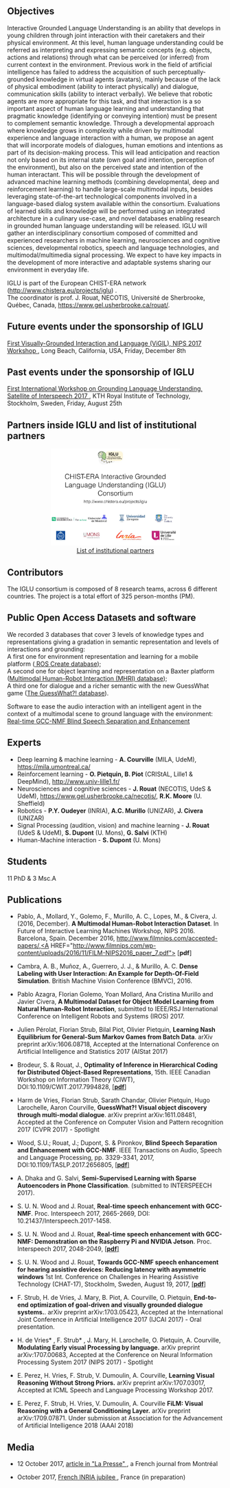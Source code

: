 <!-- <a href="http://www.chistera.eu/projects/iglu" target="_blank"> -->
<!-- <img alt="IGLU" src="logoIGLU.jpg" width="304" /></a> -->

## Objectives

Interactive Grounded Language Understanding is an ability that develops in young children through joint interaction with their caretakers and their physical environment. At this level, human language understanding could be referred as interpreting and expressing semantic concepts (e.g. objects, actions and relations) through what can be perceived (or inferred) from current context in the environment. Previous work in the field of artificial intelligence has failed to address the acquisition of such perceptually-grounded knowledge in virtual agents (avatars), mainly because of the lack of physical embodiment (ability to interact physically) and dialogue, communication skills (ability to interact verbally). We believe that robotic agents are more appropriate for this task, and that interaction is a so important aspect of human language learning and understanding that pragmatic knowledge (identifying or conveying intention) must be present to complement semantic knowledge. Through a developmental approach where knowledge grows in complexity while driven by multimodal experience and language interaction with a human, we propose an agent that will incorporate models of dialogues, human emotions and intentions as part of its decision-making process. This will lead anticipation and reaction not only based on its internal state (own goal and intention, perception of the environment), but also on the perceived state and intention of the human interactant. This will be possible through the development of advanced machine learning methods (combining developmental, deep and reinforcement learning) to handle large-scale multimodal inputs, besides leveraging state-of-the-art technological components involved in a language-based dialog system available within the consortium. Evaluations of learned skills and knowledge will be performed using an integrated architecture in a culinary use-case, and novel databases enabling research in grounded human language understanding will be released. IGLU will gather an interdisciplinary consortium composed of committed and experienced researchers in machine learning, neurosciences and cognitive sciences, developmental robotics, speech and language technologies, and multimodal/multimedia signal processing. We expect to have key impacts in the development of more interactive and adaptable systems sharing our environment in everyday life.

IGLU is part of the European CHIST-ERA network (http://www.chistera.eu/projects/iglu) . <br>
The coordinator is prof. J. Rouat, NECOTIS, Université de Sherbrooke, Québec, Canada, 
 <A HREF="https://www.gel.usherbrooke.ca/rouat/">  https://www.gel.usherbrooke.ca/rouat/</A>.


## Future events under the sponsorship of IGLU
<A HREF="https://nips2017vigil.github.io/"> First Visually-Grounded Interaction and Language (ViGIL), NIPS 2017 Workshop
</A>, Long Beach, California, USA, Friday, December 8th

## Past events under the sponsorship of IGLU

<A HREF="http://www.speech.kth.se/glu2017/">First International Workshop on Grounding Language Understanding, Satellite of Interspeech 2017
</A>, KTH Royal Institute of Technology, Stockholm, Sweden, Friday, August 25th

## Partners inside IGLU and list of institutional partners
<CENTER>
<a href="http://www.chistera.eu/projects/iglu" target="_blank">
<img alt="Institutions" src="LogosDesInstitution.jpg" width="300" /></a>
<BR>
<A HREF="LogosDesInstitution.jpg">List of institutional partners</A>
</CENTER>

## Contributors

The IGLU consortium is composed of 8 research teams, across 6 different
countries. The project is a total effort of 325 person-months (PM).

## Public Open Access Datasets and software
We recorded 3 databases that cover 3 levels of knowledge types and
representations giving a gradation in semantic representation and levels of
 interactions and grounding:<BR>
A first one for environment representation and learning for a mobile platform
 (<A HREF="https://github.com/sbrodeur/ros-icreate-bbb"> ROS Create
database</A>);<BR>
A second one for object learning and representation on a Baxter platform (<A HREF="http://robots.unizar.es/IGLUdataset/">Multimodal Human-Robot Interaction (MHRI) database</A>); <BR>
A third one for dialogue and a richer semantic with the new GuessWhat game  (<A HREF="https://guesswhat.ai/">The GuessWhat?! database</A>).

Software to ease the audio interaction with an intelligent agent in the context of a multimodal scene to ground language with the environment:<BR>
<A HREF="https://github.com/seanwood/gcc-nmf"> Real-time GCC-NMF Blind Speech Separation and Enhancement <A>

## Experts
- Deep learning & machine learning - **A. Courville** (MILA, UdeM), https://mila.umontreal.ca/
- Reinforcement learning - **O. Pietquin, B. Piot** (CRIStAL, Lille1 & DeepMind), http://www.univ-lille1.fr/
- Neurosciences and cognitive sciences - **J. Rouat** (NECOTIS, UdeS & UdeM), https://www.gel.usherbrooke.ca/necotis/, **R.K. Moore** (U. Sheffield)
- Robotics - **P.Y. Oudeyer** (INRIA), **A.C. Murillo** (UNIZAR), **J. Civera** (UNIZAR)
- Signal Processing (audition, vision) and machine learning - **J. Rouat** (UdeS & UdeM), **S. Dupont** (U. Mons), **G. Salvi** (KTH)
- Human-Machine interaction - **S. Dupont** (U. Mons)

## Students
11 PhD & 3 Msc.A

## Publications
- Pablo, A., Mollard, Y., Golemo, F., Murillo, A. C., Lopes, M., & Civera, J. (2016, December). **A Multimodal Human-Robot Interaction Dataset**. In Future of Interactive Learning Machines Workshop, NIPS 2016. Barcelona, Spain. December 2016, http://www.filmnips.com/accepted-papers/,<A HREF="http://www.filmnips.com/wp-content/uploads/2016/11/FILM-NIPS2016_paper_7.pdf"> [**pdf**] </A>

- Cambra, A. B., Muñoz, A., Guerrero, J. J., & Murillo, A. C. **Dense Labeling with User Interaction: An Example for Depth-Of-Field Simulation**. British Machine Vision Conference (BMVC), 2016.

- Pablo Azagra, Florian Golemo, Yoan Mollard, Ana Cristina Murillo and Javier Civera, **A Multimodal Dataset for Object Model Learning from Natural Human-Robot Interaction**, submitted to IEEE/RSJ International Conference on Intelligent Robots and Systems (IROS) 2017.

- Julien Pérolat, Florian Strub, Bilal Piot, Olivier Pietquin, **Learning Nash Equilibrium for General-Sum Markov Games from Batch Data**. arXiv preprint arXiv:1606.08718, Accepted at the International Conference on Artificial Intelligence and Statistics 2017 (AIStat 2017)

- Brodeur, S. & Rouat, J., **Optimality of Inference in Hierarchical Coding for Distributed Object-Based Representations**, 15th. IEEE Canadian Workshop on Information Theory (CIWT), DOI:10.1109/CWIT.2017.7994828, <A HREF="https://www.gel.usherbrooke.ca/rouat/publications/CWIT2017_IEEE_BrodeurRouat.pdf"> [**pdf**]  </A>

- Harm de Vries, Florian Strub, Sarath Chandar, Olivier Pietquin, Hugo Larochelle, Aaron Courville, **GuessWhat?! Visual object discovery through multi-modal dialogue**. arXiv preprint arXiv:1611.08481, Accepted at the Conference on Computer Vision and Pattern recognition  2017 (CVPR 2017) - Spotlight

- Wood, S.U.; Rouat, J.; Dupont, S. & Pironkov, **Blind Speech Separation and Enhancement with GCC-NMF**. IEEE Transactions on Audio, Speech and Language Processing, pp. 3329-3341, 2017, DOI:10.1109/TASLP.2017.2656805, <A HREF="https://www.gel.usherbrooke.ca/rouat/publications/IEEE_ACMTrGCCNMFWoodRouat2017.pdf"> [**pdf**]  </A>

- A. Dhaka and G. Salvi, **Semi-Supervised Learning with Sparse Autoencoders in Phone Classification**. (submitted to INTERSPEECH 2017).

- S. U. N. Wood and J. Rouat, **Real-time speech enhancement with GCC- NMF**. Proc. Interspeech 2017, 2665-2669, DOI: 10.21437/Interspeech.2017-1458.

- S. U. N. Wood and J. Rouat, **Real-time speech enhancement with GCC-NMF: Demonstration on the Raspberry Pi and NVIDIA Jetson**. Proc. Interspeech 2017, 2048-2049, <A HREF="http://www.isca-speech.org/archive/Interspeech_2017/pdfs/2039.PDF"> [**pdf**]  </A>

- S. U. N. Wood and J. Rouat, **Towards GCC-NMF speech enhancement for hearing assistive devices: Reducing latency with asymmetric windows** 1st Int. Conference on Challenges in Hearing Assistive Technology (CHAT-17), Stockholm, Sweden, August 19, 2017, <A HREF="http://spandh.dcs.shef.ac.uk/chat2017/papers/CHAT_2017_wood.pdf"> [**pdf**]  </A>

- F. Strub, H. de Vries, J. Mary, B. Piot, A. Courville, O. Pietquin, **End-to-end optimization of goal-driven and visually grounded dialogue systems.**. arXiv preprint arXiv:1703.05423, Accepted at the International Joint Conference in Artificial Intelligence 2017 (IJCAI 2017) - Oral presentation.

- H. de Vries\* , F. Strub\* , J. Mary, H. Larochelle, O. Pietquin, A. Courville, **Modulating Early visual Processing by language.** arXiv preprint arXiv:1707.00683, Accepted at the Conference on Neural Information Processing System 2017 (NIPS 2017) - Spotlight

- E. Perez, H. Vries, F. Strub, V. Dumoulin, A. Courville, **Learning Visual Reasoning Without Strong Priors.** arXiv preprint arXiv:1707.03017, Accepted at ICML Speech and Language Processing Workshop 2017.

- E. Perez, F. Strub, H. Vries, V. Dumoulin, A. Courville **FiLM: Visual Reasoning with a General Conditioning Layer.** arXiv preprint arXiv:1709.07871. Under submission at Association for the Advancement of Artificial Intelligence 2018 (AAAI 2018)

## Media

- 12 October 2017, <A HREF="http://www.lapresse.ca/techno/201710/12/01-5139764-intelligence-artificielle-ce-qui-mijote-dans-les-labos.php"> article in "La Presse" </A>, a French journal from Montréal 

- October 2017, <A HREF="https://50ans.inria.fr/en/inria-celebrates-its-jubilee/"> French INRIA jubilee </A>, France (in preparation)
